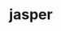---
title: "jasper"
layout: cache
categories: [package, develop-2024-10-13]
meta: {"versions": ["2.0.32", "4.2.4"], "compilers": ["gcc@=11.4.0", "gcc@=12.3.0", "gcc@=7.3.1", "gcc@=9.4.0", "oneapi@=2024.2.1"], "oss": ["amzn2", "ubuntu20.04", "ubuntu22.04"], "platforms": ["linux"], "targets": ["aarch64", "neoverse_n1", "neoverse_v1", "ppc64le", "x86_64_v3"], "stacks": ["aws-isc", "aws-isc-aarch64", "aws-pcluster-neoverse_v1", "e4s", "e4s-neoverse_v1", "e4s-oneapi", "e4s-power", "root"], "num_specs": 12, "num_specs_by_stack": {"aws-isc-aarch64": 2, "root": 12, "aws-pcluster-neoverse_v1": 2, "aws-isc": 1, "e4s-power": 2, "e4s-neoverse_v1": 2, "e4s": 2, "e4s-oneapi": 1}}
spec_details: [{"hash": "m7ifalebap7tb6bjjtbmkbb4rms5ed3s", "compiler": "gcc@=7.3.1", "versions": ["4.2.4"], "os": "amzn2", "platform": "linux", "target": "aarch64", "variants": ["build_system=cmake", "build_type=Release", "generator=make", "~ipo", "+jpeg", "~opengl", "+shared"], "stacks": ["aws-isc-aarch64", "root"], "size": "-", "tarball": "https://binaries.spack.io/develop-2024-10-13/build_cache/linux-amzn2-aarch64/gcc-7.3.1/jasper-4.2.4/linux-amzn2-aarch64-gcc-7.3.1-jasper-4.2.4-m7ifalebap7tb6bjjtbmkbb4rms5ed3s.spack"}, {"hash": "5d7zc7qszpu4wbt2rrtrkdmdsczwtcte", "compiler": "gcc@=12.3.0", "versions": ["4.2.4"], "os": "amzn2", "platform": "linux", "target": "neoverse_n1", "variants": ["build_system=cmake", "build_type=Release", "generator=make", "~ipo", "+jpeg", "~opengl", "+shared"], "stacks": ["aws-pcluster-neoverse_v1", "root"], "size": "-", "tarball": "https://binaries.spack.io/develop-2024-10-13/build_cache/linux-amzn2-neoverse_n1/gcc-12.3.0/jasper-4.2.4/linux-amzn2-neoverse_n1-gcc-12.3.0-jasper-4.2.4-5d7zc7qszpu4wbt2rrtrkdmdsczwtcte.spack"}, {"hash": "j6v2entgl6rpta2dwd7n4ducbciyhumg", "compiler": "gcc@=7.3.1", "versions": ["4.2.4"], "os": "amzn2", "platform": "linux", "target": "neoverse_n1", "variants": ["build_system=cmake", "build_type=Release", "generator=make", "~ipo", "+jpeg", "~opengl", "+shared"], "stacks": ["aws-isc-aarch64", "root"], "size": "-", "tarball": "https://binaries.spack.io/develop-2024-10-13/build_cache/linux-amzn2-neoverse_n1/gcc-7.3.1/jasper-4.2.4/linux-amzn2-neoverse_n1-gcc-7.3.1-jasper-4.2.4-j6v2entgl6rpta2dwd7n4ducbciyhumg.spack"}, {"hash": "skarrjdksa6dpy44n44ogax4lo4pure6", "compiler": "gcc@=12.3.0", "versions": ["4.2.4"], "os": "amzn2", "platform": "linux", "target": "neoverse_v1", "variants": ["build_system=cmake", "build_type=Release", "generator=make", "~ipo", "+jpeg", "~opengl", "+shared"], "stacks": ["aws-pcluster-neoverse_v1", "root"], "size": "-", "tarball": "https://binaries.spack.io/develop-2024-10-13/build_cache/linux-amzn2-neoverse_v1/gcc-12.3.0/jasper-4.2.4/linux-amzn2-neoverse_v1-gcc-12.3.0-jasper-4.2.4-skarrjdksa6dpy44n44ogax4lo4pure6.spack"}, {"hash": "toz3ckpo3wbio6tz57xn6cgpqbjhbflz", "compiler": "gcc@=7.3.1", "versions": ["4.2.4"], "os": "amzn2", "platform": "linux", "target": "x86_64_v3", "variants": ["build_system=cmake", "build_type=Release", "generator=make", "~ipo", "+jpeg", "~opengl", "+shared"], "stacks": ["aws-isc", "root"], "size": "-", "tarball": "https://binaries.spack.io/develop-2024-10-13/build_cache/linux-amzn2-x86_64_v3/gcc-7.3.1/jasper-4.2.4/linux-amzn2-x86_64_v3-gcc-7.3.1-jasper-4.2.4-toz3ckpo3wbio6tz57xn6cgpqbjhbflz.spack"}, {"hash": "avvwhafwmnsmkx6j5eifbolnkt5net4s", "compiler": "gcc@=9.4.0", "versions": ["4.2.4"], "os": "ubuntu20.04", "platform": "linux", "target": "ppc64le", "variants": ["build_system=cmake", "build_type=Release", "generator=make", "~ipo", "+jpeg", "~opengl", "+shared"], "stacks": ["e4s-power", "root"], "size": "-", "tarball": "https://binaries.spack.io/develop-2024-10-13/build_cache/linux-ubuntu20.04-ppc64le/gcc-9.4.0/jasper-4.2.4/linux-ubuntu20.04-ppc64le-gcc-9.4.0-jasper-4.2.4-avvwhafwmnsmkx6j5eifbolnkt5net4s.spack"}, {"hash": "lb3pddzz73p5s4qondz3efvihyvbm4zs", "compiler": "gcc@=9.4.0", "versions": ["2.0.32"], "os": "ubuntu20.04", "platform": "linux", "target": "ppc64le", "variants": ["build_system=cmake", "build_type=Release", "generator=make", "~ipo", "+jpeg", "~opengl", "+shared"], "stacks": ["e4s-power", "root"], "size": "-", "tarball": "https://binaries.spack.io/develop-2024-10-13/build_cache/linux-ubuntu20.04-ppc64le/gcc-9.4.0/jasper-2.0.32/linux-ubuntu20.04-ppc64le-gcc-9.4.0-jasper-2.0.32-lb3pddzz73p5s4qondz3efvihyvbm4zs.spack"}, {"hash": "eauzq4qv4wsc5ly5rbqqxfovgx7bzyz2", "compiler": "gcc@=11.4.0", "versions": ["4.2.4"], "os": "ubuntu22.04", "platform": "linux", "target": "neoverse_v1", "variants": ["build_system=cmake", "build_type=Release", "generator=make", "~ipo", "+jpeg", "~opengl", "+shared"], "stacks": ["e4s-neoverse_v1", "root"], "size": "-", "tarball": "https://binaries.spack.io/develop-2024-10-13/build_cache/linux-ubuntu22.04-neoverse_v1/gcc-11.4.0/jasper-4.2.4/linux-ubuntu22.04-neoverse_v1-gcc-11.4.0-jasper-4.2.4-eauzq4qv4wsc5ly5rbqqxfovgx7bzyz2.spack"}, {"hash": "46s4du6nnpbmvgdyuioaveiudygpplnx", "compiler": "gcc@=11.4.0", "versions": ["2.0.32"], "os": "ubuntu22.04", "platform": "linux", "target": "neoverse_v1", "variants": ["build_system=cmake", "build_type=Release", "generator=make", "~ipo", "+jpeg", "~opengl", "+shared"], "stacks": ["e4s-neoverse_v1", "root"], "size": "-", "tarball": "https://binaries.spack.io/develop-2024-10-13/build_cache/linux-ubuntu22.04-neoverse_v1/gcc-11.4.0/jasper-2.0.32/linux-ubuntu22.04-neoverse_v1-gcc-11.4.0-jasper-2.0.32-46s4du6nnpbmvgdyuioaveiudygpplnx.spack"}, {"hash": "pn3rvh6ghoxxfb6aqyojglzgzrz4shsw", "compiler": "gcc@=11.4.0", "versions": ["2.0.32"], "os": "ubuntu22.04", "platform": "linux", "target": "x86_64_v3", "variants": ["build_system=cmake", "build_type=Release", "generator=make", "~ipo", "+jpeg", "~opengl", "+shared"], "stacks": ["e4s", "root"], "size": "-", "tarball": "https://binaries.spack.io/develop-2024-10-13/build_cache/linux-ubuntu22.04-x86_64_v3/gcc-11.4.0/jasper-2.0.32/linux-ubuntu22.04-x86_64_v3-gcc-11.4.0-jasper-2.0.32-pn3rvh6ghoxxfb6aqyojglzgzrz4shsw.spack"}, {"hash": "t37vejzpwuh7xfkmx4rog2f4722jntgi", "compiler": "gcc@=11.4.0", "versions": ["4.2.4"], "os": "ubuntu22.04", "platform": "linux", "target": "x86_64_v3", "variants": ["build_system=cmake", "build_type=Release", "generator=make", "~ipo", "+jpeg", "~opengl", "+shared"], "stacks": ["e4s", "root"], "size": "-", "tarball": "https://binaries.spack.io/develop-2024-10-13/build_cache/linux-ubuntu22.04-x86_64_v3/gcc-11.4.0/jasper-4.2.4/linux-ubuntu22.04-x86_64_v3-gcc-11.4.0-jasper-4.2.4-t37vejzpwuh7xfkmx4rog2f4722jntgi.spack"}, {"hash": "qcz3azd7hmvdwzf2hr5cltjzrpdjvtea", "compiler": "oneapi@=2024.2.1", "versions": ["4.2.4"], "os": "ubuntu22.04", "platform": "linux", "target": "x86_64_v3", "variants": ["build_system=cmake", "build_type=Release", "generator=make", "~ipo", "+jpeg", "~opengl", "+shared"], "stacks": ["e4s-oneapi", "root"], "size": "-", "tarball": "https://binaries.spack.io/develop-2024-10-13/build_cache/linux-ubuntu22.04-x86_64_v3/oneapi-2024.2.1/jasper-4.2.4/linux-ubuntu22.04-x86_64_v3-oneapi-2024.2.1-jasper-4.2.4-qcz3azd7hmvdwzf2hr5cltjzrpdjvtea.spack"}]
---